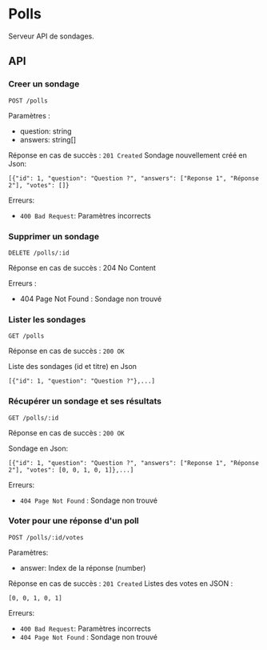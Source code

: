 # Polls

Serveur API de sondages.

## API

### Creer un sondage

`POST /polls`

Paramètres : 
- question: string
- answers: string[]

Réponse en cas de succès : `201 Created`
Sondage nouvellement créé en Json: 
```
[{"id": 1, "question": "Question ?", "answers": ["Reponse 1", "Réponse 2"], "votes": []}
```


Erreurs:
- `400 Bad Request`: Paramètres incorrects 

### Supprimer un sondage

`DELETE /polls/:id`

Réponse en cas de succès : 204 No Content

Erreurs :
- 404 Page Not Found : Sondage non trouvé

### Lister les sondages

`GET /polls`

Réponse en cas de succès : `200 OK`

Liste des sondages (id et titre) en Json
```
[{"id": 1, "question": "Question ?"},...]
```

### Récupérer un sondage et ses résultats

`GET /polls/:id`

Réponse en cas de succès :  `200 OK`

Sondage en Json: 
```
[{"id": 1, "question": "Question ?", "answers": ["Reponse 1", "Réponse 2"], "votes": [0, 0, 1, 0, 1]},...]
```

Erreurs:
- `404 Page Not Found` : Sondage non trouvé 

### Voter pour une réponse d'un poll

`POST /polls/:id/votes`

Paramètres: 
- answer: Index de la réponse (number)

Réponse en cas de succès : `201 Created`
Listes des votes en JSON :
```
[0, 0, 1, 0, 1]
```

Erreurs:
- `400 Bad Request`: Paramètres incorrects 
- `404 Page Not Found` : Sondage non trouvé 


